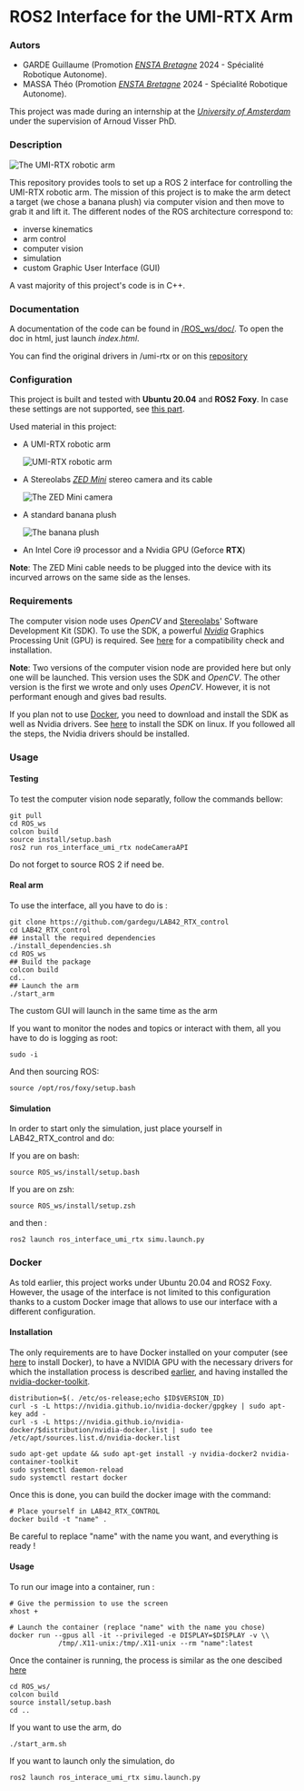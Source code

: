 # ROS2 Interface for the UMI-RTX Arm

### Autors
* GARDE Guillaume (Promotion [_ENSTA Bretagne_](https://www.ensta-bretagne.fr) 2024 - Spécialité Robotique Autonome).
* MASSA Théo (Promotion [_ENSTA Bretagne_](https://www.ensta-bretagne.fr) 2024 - Spécialité Robotique Autonome).

This project was made during an internship at the [_University of Amsterdam_](https://www.uva.nl/en) under the supervision of Arnoud Visser PhD.

### Description
![The UMI-RTX robotic arm](Media/UMI-RTX-photo.png)

This repository provides tools to set up a ROS 2 interface for controlling the UMI-RTX robotic arm.
The mission of this project is to make the arm detect a target (we chose a banana plush) via computer vision and then move to grab it and lift it.
The different nodes of the ROS architecture correspond to:
* inverse kinematics
* arm control 
* computer vision
* simulation
* custom Graphic User Interface (GUI)

A vast majority of this project's code is in C++.

### Documentation
A documentation of the code can be found in [/ROS_ws/doc/](/ROS_ws/doc/). To open the doc in html, just launch *index.html*.

You can find the original drivers in /umi-rtx or on this [repository](https://github.com/physar/umi-rtx)

### Configuration
This project is built and tested with **Ubuntu 20.04** and **ROS2 Foxy**. In case these settings are not supported, see [this part](#docker).


Used material in this project:
* A UMI-RTX robotic arm

  ![UMI-RTX robotic arm](Media/UMI-RTX-Arm.png)

* A Stereolabs [_ZED Mini_](https://www.stereolabs.com/zed-mini/) stereo camera and its cable
    
  ![The ZED Mini camera](Media/ZEDM.png)

* A standard banana plush

  ![The banana plush](Media/Banana.jpg)

* An Intel Core i9 processor and a Nvidia GPU (Geforce **RTX**)

**Note**: The ZED Mini cable needs to be plugged into the device with its incurved arrows on the same side as the lenses.

### Requirements
The computer vision node uses _OpenCV_ and [Stereolabs](https://www.stereolabs.com/)' Software Development Kit (SDK).
To use the SDK, a powerful [_Nvidia_](https://www.nvidia.com/fr-fr/) Graphics Processing Unit (GPU) is required. See [here](https://docs.nvidia.com/cuda/cuda-installation-guide-linux/index.html#system-requirements) for a compatibility check and installation.

**Note**: Two versions of the computer vision node are provided here but only one will be launched. This version uses
the SDK and _OpenCV_. The other version is the first we wrote and only uses _OpenCV_.
However, it is not performant enough and gives bad results.

If you plan not to use [Docker](#docker), you need to download and install the SDK as well as Nvidia drivers.
See [here](https://www.stereolabs.com/docs/installation/linux/) to install the SDK on linux. If you followed all the steps, the Nvidia drivers should be installed.

### Usage
#### Testing
To test the computer vision node separatly, follow the commands bellow:
    
    git pull
    cd ROS_ws
    colcon build
    source install/setup.bash
    ros2 run ros_interface_umi_rtx nodeCameraAPI

Do not forget to source ROS 2 if need be.

#### Real arm
To use the interface, all you have to do is :

    git clone https://github.com/gardegu/LAB42_RTX_control
    cd LAB42_RTX_control
    ## install the required dependencies
    ./install_dependencies.sh
    cd ROS_ws
    ## Build the package
    colcon build
    cd..
    ## Launch the arm
    ./start_arm

The custom GUI will launch in the same time as the arm

If you want to monitor the nodes and topics or interact with them, all you have to do is logging as root:

    sudo -i

And then sourcing ROS:

    source /opt/ros/foxy/setup.bash

#### Simulation
In order to start only the simulation, just place yourself in LAB42_RTX_control and do:

If you are on bash:

    source ROS_ws/install/setup.bash
If you are on zsh:

    source ROS_ws/install/setup.zsh

and then :

    ros2 launch ros_interface_umi_rtx simu.launch.py

### Docker
As told earlier, this project works under Ubuntu 20.04 and ROS2 Foxy. However, the usage of the interface is not limited to this configuration thanks to a custom Docker image that allows to use our interface with a different configuration.

#### Installation
The only requirements are to have Docker installed on your computer (see [here](https://docs.docker.com/get-docker/) to install Docker), to have a NVIDIA GPU with the necessary drivers for which the installation process is described [earlier](#requirements), and having installed the [nvidia-docker-toolkit](https://github.com/NVIDIA/nvidia-docker). 

    distribution=$(. /etc/os-release;echo $ID$VERSION_ID)
    curl -s -L https://nvidia.github.io/nvidia-docker/gpgkey | sudo apt-key add -
    curl -s -L https://nvidia.github.io/nvidia-docker/$distribution/nvidia-docker.list | sudo tee /etc/apt/sources.list.d/nvidia-docker.list

    sudo apt-get update && sudo apt-get install -y nvidia-docker2 nvidia-container-toolkit
    sudo systemctl daemon-reload
    sudo systemctl restart docker

Once this is done, you can build the docker image with the command:

    # Place yourself in LAB42_RTX_CONTROL
    docker build -t "name" .

Be careful to replace "name" with the name you want, and everything is ready !
#### Usage
To run our image into a container, run :

    # Give the permission to use the screen
    xhost +

    # Launch the container (replace "name" with the name you chose)
    docker run --gpus all -it --privileged -e DISPLAY=$DISPLAY -v \\
                /tmp/.X11-unix:/tmp/.X11-unix --rm "name":latest

Once the container is running, the process is similar as the one descibed [here](#usage)

    cd ROS_ws/
    colcon build
    source install/setup.bash
    cd ..

If you want to use the arm, do

    ./start_arm.sh

If you want to launch only the simulation, do

    ros2 launch ros_interace_umi_rtx simu.launch.py

